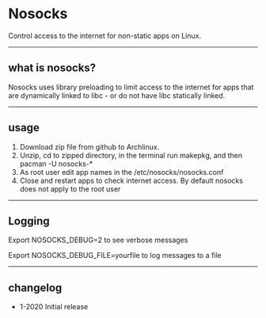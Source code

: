 # Nosocks

Control access to the internet for non-static apps on Linux.

----
## what is nosocks?
Nosocks uses library preloading to limit access to the internet for apps that are dynamically linked to libc - or do not have libc statically linked. 

---
## usage
1. Download zip file from github to Archlinux.
2. Unzip, cd to zipped directory, in the terminal run makepkg, and then pacman -U nosocks-*
3. As root user edit app names in the /etc/nosocks/nosocks.conf
4. Close and restart apps to check internet access. By default nosocks does not apply to the root user
----
## Logging
Export NOSOCKS_DEBUG=2 to see verbose messages

Export NOSOCKS_DEBUG_FILE=yourfile to log messages to a file


----
## changelog
* 1-2020 Initial release


